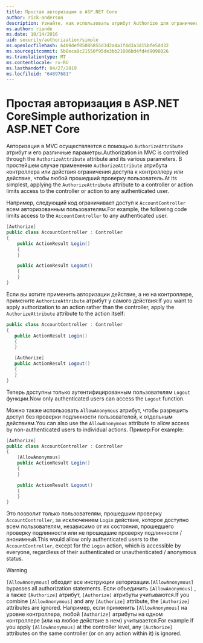```yaml
---
title: Простая авторизация в ASP.NET Core
author: rick-anderson
description: Узнайте, как использовать атрибут Authorize для ограничения доступа к ASP.NET Core контроллеров и действий.
ms.author: riande
ms.date: 10/14/2016
uid: security/authorization/simple
ms.openlocfilehash: 6409def0508b855d3d2a4a1f4d3a3d15bfe5dd32
ms.sourcegitcommit: 5b0eca8c21550f95de3bb21096bd4fd4d9098026
ms.translationtype: MT
ms.contentlocale: ru-RU
ms.lasthandoff: 04/27/2019
ms.locfileid: "64897681"
---
```

# <a name="simple-authorization-in-aspnet-core"></a><span data-ttu-id="565e4-103">Простая авторизация в ASP.NET Core</span><span class="sxs-lookup"><span data-stu-id="565e4-103">Simple authorization in ASP.NET Core</span></span>

<a name="security-authorization-simple"></a>

<span data-ttu-id="565e4-104">Авторизация в MVC осуществляется с помощью `AuthorizeAttribute` атрибут и его различные параметры.</span><span class="sxs-lookup"><span data-stu-id="565e4-104">Authorization in MVC is controlled through the `AuthorizeAttribute` attribute and its various parameters.</span></span> <span data-ttu-id="565e4-105">В простейшем случае применение `AuthorizeAttribute` атрибута контроллера или действия ограничения доступа к контроллеру или действие, чтобы любой прошедший проверку пользователь.</span><span class="sxs-lookup"><span data-stu-id="565e4-105">At its simplest, applying the `AuthorizeAttribute` attribute to a controller or action limits access to the controller or action to any authenticated user.</span></span>

<span data-ttu-id="565e4-106">Например, следующий код ограничивает доступ к `AccountController` всем авторизованным пользователям.</span><span class="sxs-lookup"><span data-stu-id="565e4-106">For example, the following code limits access to the `AccountController` to any authenticated user.</span></span>

```csharp
[Authorize]
public class AccountController : Controller
{
    public ActionResult Login()
    {
    }

    public ActionResult Logout()
    {
    }
}
```

<span data-ttu-id="565e4-107">Если вы хотите применить авторизации действие, а не на контроллере, примените `AuthorizeAttribute` атрибут у самого действия:</span><span class="sxs-lookup"><span data-stu-id="565e4-107">If you want to apply authorization to an action rather than the controller, apply the `AuthorizeAttribute` attribute to the action itself:</span></span>

```csharp
public class AccountController : Controller
{
   public ActionResult Login()
   {
   }

   [Authorize]
   public ActionResult Logout()
   {
   }
}
```

<span data-ttu-id="565e4-108">Теперь доступны только аутентифицированным пользователям `Logout` функции.</span><span class="sxs-lookup"><span data-stu-id="565e4-108">Now only authenticated users can access the `Logout` function.</span></span>

<span data-ttu-id="565e4-109">Можно также использовать `AllowAnonymous` атрибут, чтобы разрешить доступ без проверки подлинности пользователей, к отдельным действиям.</span><span class="sxs-lookup"><span data-stu-id="565e4-109">You can also use the `AllowAnonymous` attribute to allow access by non-authenticated users to individual actions.</span></span> <span data-ttu-id="565e4-110">Пример:</span><span class="sxs-lookup"><span data-stu-id="565e4-110">For example:</span></span>

```csharp
[Authorize]
public class AccountController : Controller
{
    [AllowAnonymous]
    public ActionResult Login()
    {
    }

    public ActionResult Logout()
    {
    }
}
```

<span data-ttu-id="565e4-111">Это позволит только пользователям, прошедшим проверку `AccountController`, за исключением `Login` действие, которое доступно всем пользователям, независимо от их состояния, прошедшего проверку подлинности или не прошедшие проверку подлинности / анонимный.</span><span class="sxs-lookup"><span data-stu-id="565e4-111">This would allow only authenticated users to the `AccountController`, except for the `Login` action, which is accessible by everyone, regardless of their authenticated or unauthenticated / anonymous status.</span></span>

> [!WARNING]
> <span data-ttu-id="565e4-112">`[AllowAnonymous]` обходит все инструкции авторизации.</span><span class="sxs-lookup"><span data-stu-id="565e4-112">`[AllowAnonymous]` bypasses all authorization statements.</span></span> <span data-ttu-id="565e4-113">Если объединить `[AllowAnonymous]` , а также `[Authorize]` атрибут, `[Authorize]` атрибуты учитываются.</span><span class="sxs-lookup"><span data-stu-id="565e4-113">If you combine `[AllowAnonymous]` and any `[Authorize]` attribute, the `[Authorize]` attributes are ignored.</span></span> <span data-ttu-id="565e4-114">Например, если применить `[AllowAnonymous]` на уровне контроллера, любой `[Authorize]` атрибуты на одном контроллере (или на любое действие в нем) учитывается.</span><span class="sxs-lookup"><span data-stu-id="565e4-114">For example if you apply `[AllowAnonymous]` at the controller level, any `[Authorize]` attributes on the same controller (or on any action within it) is ignored.</span></span>
